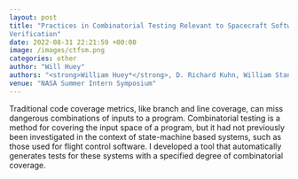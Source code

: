 ```yaml
---
layout: post
title: "Practices in Combinatorial Testing Relevant to Spacecraft Software
Verification"
date: 2022-08-31 22:21:59 +00:00
image: /images/ctfsm.png
categories: other
author: "Will Huey"
authors: "<strong>William Huey*</strong>, D. Richard Kuhn, William Stanton"
venue: "NASA Summer Intern Symposium"
---
```


Traditional code coverage metrics, like branch and line coverage, can miss dangerous combinations of inputs to a program. Combinatorial testing is a method for covering the input space of a program, but it had not previously been investigated in the context of state-machine based systems, such as those used for flight control software. I developed a tool that automatically generates tests for these systems with a specified degree of combinatorial coverage.
